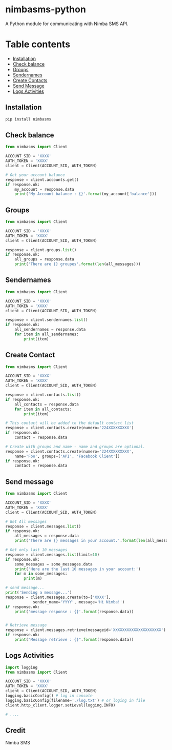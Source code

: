 # nimbasms-python
A Python module for communicating with Nimba SMS API.

# Table contents

 - [Installation](#installation)
 - [Check balance](#account)
 - [Groups](#group)
 - [Sendernames](#sendername)
 - [Create Contacts](#contact)
 - [Send Message](#message)
 - [Logs Activities](#log)


## <a name="installation"></a> Installation
```sh
pip install nimbasms
```

## <a name="account"></a> Check balance
```python
from nimbasms import Client

ACCOUNT_SID = 'XXXX'
AUTH_TOKEN = 'XXXX'
client = Client(ACCOUNT_SID, AUTH_TOKEN)

# Get your account balance
response = client.accounts.get()
if response.ok:
    my_account = response.data
    print('My Account balance : {}'.format(my_account['balance']))

```


## <a name="group"></a> Groups

```python
from nimbasms import Client

ACCOUNT_SID = 'XXXX'
AUTH_TOKEN = 'XXXX'
client = Client(ACCOUNT_SID, AUTH_TOKEN)

response = client.groups.list()
if response.ok:
    all_groups = response.data
    print('There are {} groupes'.format(len(all_messages)))
```



## <a name="sendername"></a> Sendernames

```python
from nimbasms import Client

ACCOUNT_SID = 'XXXX'
AUTH_TOKEN = 'XXXX'
client = Client(ACCOUNT_SID, AUTH_TOKEN)

response = client.sendernames.list()
if response.ok:
    all_sendernames = response.data
    for item in all_sendernames:
        print(item)
```


## <a name="contact"></a> Create Contact

```python
from nimbasms import Client

ACCOUNT_SID = 'XXXX'
AUTH_TOKEN = 'XXXX'
client = Client(ACCOUNT_SID, AUTH_TOKEN)

response = client.contacts.list()
if response.ok:
    all_contacts = response.data
    for item in all_contacts:
        print(item)

# This contact will be added to the default contact list
response = client.contacts.create(numero='224XXXXXXXXX')
if response.ok:
    contact = response.data

# Create with groups and name - name and groups are optional.
response = client.contacts.create(numero='224XXXXXXXXX', 
    name='Foo', groups=['API', 'Facebook Client'])
if response.ok:
    contact = response.data

```


## <a name="message"></a> Send message

```python
from nimbasms import Client

ACCOUNT_SID = 'XXXX'
AUTH_TOKEN = 'XXXX'
client = Client(ACCOUNT_SID, AUTH_TOKEN)

# Get All messages
response = client.messages.list()
if response.ok:
    all_messages = response.data
    print('There are {} messages in your account.'.format(len(all_messages)))

# Get only last 10 messages
response = client.messages.list(limit=10)
if response.ok:
    some_messages = some_messages.data
    print('Here are the last 10 messages in your account:')
    for m in some_messages:
        print(m)

# send message...
print('Sending a message...')
response = client.messages.create(to=['XXXX'],
            sender_name='YYYY', message='Hi Nimba!')
if response.ok:
    print('message response : {}'.format(response.data))


# Retrieve message
response = client.messages.retrieve(messageid='XXXXXXXXXXXXXXXXXXXXX')
if response.ok:
    print("Message retrieve : {}".format(response.data))
```

## <a name="log"></a> Logs Activities

```python
import logging
from nimbasms import Client

ACCOUNT_SID = 'XXXX'
AUTH_TOKEN = 'XXXX'
client = Client(ACCOUNT_SID, AUTH_TOKEN)
logging.basicConfig() # log in console
logging.basicConfig(filename='./log.txt') # or loging in file
client.http_client.logger.setLevel(logging.INFO)

# ....
```

## Credit
Nimba SMS
